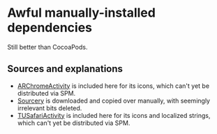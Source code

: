 # Awful manually-installed dependencies

Still better than CocoaPods.

## Sources and explanations

* [ARChromeActivity](https://github.com/alextrob/ARChromeActivity) is included here for its icons, which can't yet be distributed via SPM.
* [Sourcery](https://github.com/krzysztofzablocki/Sourcery/releases) is downloaded and copied over manually, with seemingly irrelevant bits deleted.
* [TUSafariActivity](https://github.com/davbeck/TUSafariActivity) is included here for its icons and localized strings, which can't yet be distributed via SPM.
